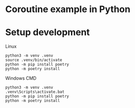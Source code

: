 # Coroutine example in Python

# Setup development

Linux
```shell
python3 -m venv .venv
source .venv/bin/activate
python -m pip install poetry
python -m poetry install
```

Windows CMD
```shell
python3 -m venv .venv
.venv\Scripts\activate.bat
python -m pip install poetry
python -m poetry install
```
